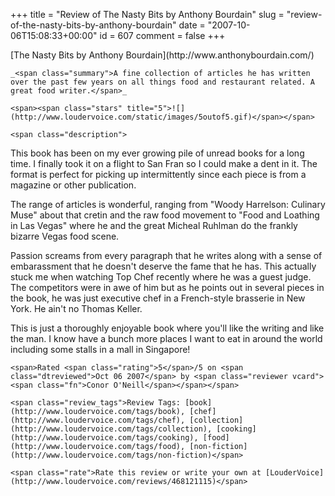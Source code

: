 +++
title = "Review of The Nasty Bits by Anthony Bourdain"
slug = "review-of-the-nasty-bits-by-anthony-bourdain"
date = "2007-10-06T15:08:33+00:00"
id = 607
comment = false
+++

<div lang="en" class="hreview">
    <span><span class="item "><span class="fn">[The Nasty Bits by Anthony Bourdain](http://www.anthonybourdain.com/)</span>    </span></span>

    _<span class="summary">A fine collection of articles he has written over the past few years on all things food and restaurant related. A great food writer.</span>_

    <span><span class="stars" title="5">![](http://www.loudervoice.com/static/images/5outof5.gif)</span></span>

    <span class="description">

This book has been on my ever growing pile of unread books for a long time. I finally took it on a flight to San Fran so I could make a dent in it. The format is perfect for picking up intermittently since each piece is from a magazine or other publication.

The range of articles is wonderful, ranging from "Woody Harrelson: Culinary Muse" about that cretin and the raw food movement to "Food and Loathing in Las Vegas" where he and the great Micheal Ruhlman do the frankly bizarre Vegas food scene.

Passion screams from every paragraph that he writes along with a sense of embarassment that he doesn't deserve the fame that he has. This actually stuck me when watching Top Chef recently where he was a guest judge. The competitors were in awe of him but as he points out in several pieces in the book, he was just executive chef in a French-style brasserie in New York. He ain't no Thomas Keller.

This is just a thoroughly enjoyable book where you'll like the writing and like the man. I know have a bunch more places I want to eat in around the world including some stalls in a mall in Singapore!

</span>

    <span>Rated <span class="rating">5</span>/5 on <span class="dtreviewed">Oct 06 2007</span> by <span class="reviewer vcard"><span class="fn">Conor O'Neill</span></span></span>

    <span class="review_tags">Review Tags: [book](http://www.loudervoice.com/tags/book), [chef](http://www.loudervoice.com/tags/chef), [collection](http://www.loudervoice.com/tags/collection), [cooking](http://www.loudervoice.com/tags/cooking), [food](http://www.loudervoice.com/tags/food), [non-fiction](http://www.loudervoice.com/tags/non-fiction)</span>

    <span class="rate">Rate this review or write your own at [LouderVoice](http://www.loudervoice.com/reviews/468121115)</span>
</div>
